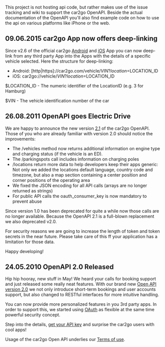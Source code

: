 This project is not hosting api code, but rather makes use of the issue tracking and wiki to support the car2go OpenAPI. Beside the actual documentation of the OpenAPI you'll also find example code on how to use the api on various platforms like iPhone or the web.

## 09.06.2015 car2go App now offers deep-linking ##
Since v2.6 of the official car2go [Android](https://play.google.com/store/apps/details?id=com.car2go&hl=de) and [iOS](https://itunes.apple.com/de/app/car2go/id514921710?mt=8) App you can now deep-link from any third party App into the Apps with the details of a specific vehicle selected. Here the structure for deep-linking:

  * Android: [http|https]://car2go.com/vehicle/$VIN?location=$LOCATION\_ID
  * iOS: car2go://vehicle/$VIN?location=$LOCATION\_ID

$LOCATION\_ID - The numeric identifier of the LocationID (e.g. 3 for Hamburg)

$VIN - The vehicle identification number of the car


## 26.08.2011 OpenAPI goes Electric Drive ##

We are happy to announce the new version [2.1](index_v2_1.md) of the car2go OpenAPI. Those of you who are already familiar with version 2.0 should notice the improvements:
  * The /vehicles method now returns additional information on engine type and charging status (if the vehicle is an ED).
  * The /parkingspots call includes information on charging poles
  * /locations return more data to help developers keep their apps generic: Not only we added the locations default language, country code and timezone, but also a map section containing a center position and corner positions of the operating area
  * We fixed the JSON encoding for all API calls (arrays are no longer returned as strings)
  * For public API calls the oauth\_consumer\_key is now mandatory to prevent abuse

Since version 1.0 has been deprecated for quite a while now those calls are no longer available. Because the OpenAPI 2.1 is a full-blown replacement we also deprecated v2.0.

For security reasons we are going to increase the length of token and token secrets in the near future. Please take care of this ff your application has a limitation for those data.

Happy developing!



## 24.05.2010 OpenAPI 2.0 Released ##

Hip hip hooray, new stuff in May! We heard your calls for booking support and just released some really neat features. With our brand new [Open API version 2.0](overview.md) we not only introduce short-term bookings and user accounts support, but also changed to RESTful interfaces for more intuitive handling.

You can now provide more personalized features in you 3rd party apps. In order to support this, we started using [OAuth](oauth.md) as flexible at the same time powerful security concept.

Step into the details, [get your API key](oauth#Registration_as_consumer.md) and surprise the car2go users with cool apps!

Usage of the car2go Open API underlies our [Terms of use](http://www.car2go.com/api/tou.htm).